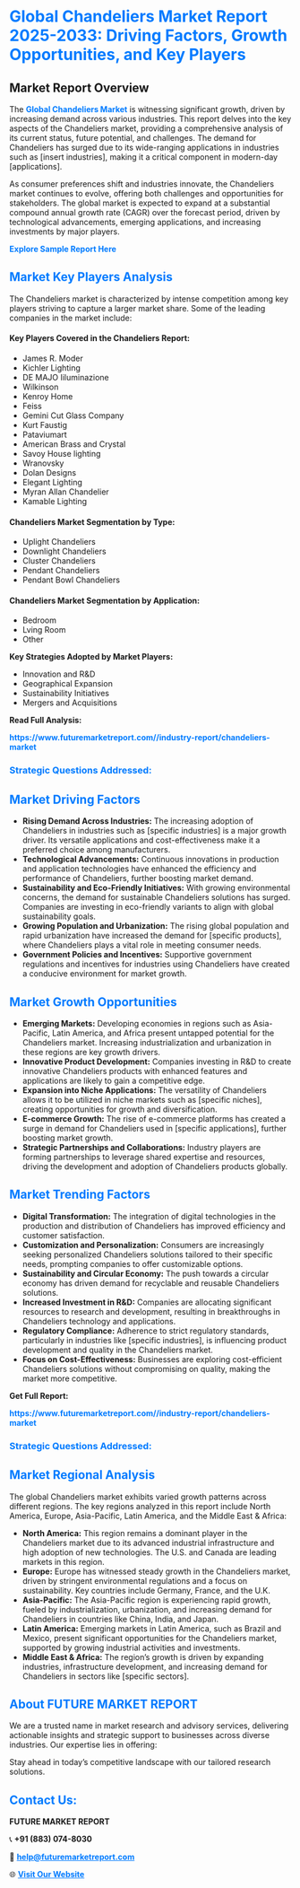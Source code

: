 <h1 style="color: #007BFF;">Global Chandeliers Market Report 2025-2033: Driving Factors, Growth Opportunities, and Key Players</h1>

<section id="overview">
<h2>Market Report Overview</h2>
<p>The <a href="https://www.futuremarketreport.com//industry-report/chandeliers-market" style="color: #007BFF; text-decoration: none;"><strong>Global Chandeliers Market</strong></a> is witnessing significant growth, driven by increasing demand across various industries. This report delves into the key aspects of the Chandeliers market, providing a comprehensive analysis of its current status, future potential, and challenges. The demand for Chandeliers has surged due to its wide-ranging applications in industries such as [insert industries], making it a critical component in modern-day [applications].</p>
<p>As consumer preferences shift and industries innovate, the Chandeliers market continues to evolve, offering both challenges and opportunities for stakeholders. The global market is expected to expand at a substantial compound annual growth rate (CAGR) over the forecast period, driven by technological advancements, emerging applications, and increasing investments by major players.</p>
</section>

<section id="overview">
<p><a href="https://www.futuremarketreport.com//request-sample/reportId=61204" style="color: #007BFF; text-decoration: none;"><strong>Explore Sample Report Here</strong></a></p>
</section>

<section id="key-players">
<h2 style="color: #007BFF;">Market Key Players Analysis</h2>
<p>The Chandeliers market is characterized by intense competition among key players striving to capture a larger market share. Some of the leading companies in the market include:</p>
<h4>Key Players Covered in the Chandeliers Report:</h4>
<ul><li>James R. Moder</li><li>Kichler Lighting</li><li>DE MAJO Iiluminazione</li><li>Wilkinson</li><li>Kenroy Home</li><li>Feiss</li><li>Gemini Cut Glass Company</li><li>Kurt Faustig</li><li>Pataviumart</li><li>American Brass and Crystal</li><li>Savoy House lighting</li><li>Wranovsky</li><li>Dolan Designs</li><li>Elegant Lighting</li><li>Myran Allan Chandelier</li><li>Kamable Lighting</li></ul>
<h4>Chandeliers Market Segmentation by Type:</h4>
<ul><li>Uplight Chandeliers</li><li>Downlight Chandeliers</li><li>Cluster Chandeliers</li><li>Pendant Chandeliers</li><li>Pendant Bowl Chandeliers</li></ul>

<h4>Chandeliers Market Segmentation by Application:</h4>
<ul><li>Bedroom</li><li>Lving Room</li><li>Other</li></ul>
<p><strong>Key Strategies Adopted by Market Players:</strong></p>
<ul>
<li>Innovation and R&D</li>
<li>Geographical Expansion</li>
<li>Sustainability Initiatives</li>
<li>Mergers and Acquisitions</li>
</ul>
</section>

<section>
<p><strong>Read Full Analysis: </strong></p><a href="https://www.futuremarketreport.com//industry-report/chandeliers-market" style="color: #007BFF; text-decoration: none;"><strong>https://www.futuremarketreport.com//industry-report/chandeliers-market</strong></a>
<h3 style="color: #007BFF;">Strategic Questions Addressed:</h3>
</section>

<section id="driving-factors">
<h2 style="color: #007BFF;">Market Driving Factors</h2>
<ul>
<li><strong>Rising Demand Across Industries:</strong> The increasing adoption of Chandeliers in industries such as [specific industries] is a major growth driver. Its versatile applications and cost-effectiveness make it a preferred choice among manufacturers.</li>
<li><strong>Technological Advancements:</strong> Continuous innovations in production and application technologies have enhanced the efficiency and performance of Chandeliers, further boosting market demand.</li>
<li><strong>Sustainability and Eco-Friendly Initiatives:</strong> With growing environmental concerns, the demand for sustainable Chandeliers solutions has surged. Companies are investing in eco-friendly variants to align with global sustainability goals.</li>
<li><strong>Growing Population and Urbanization:</strong> The rising global population and rapid urbanization have increased the demand for [specific products], where Chandeliers plays a vital role in meeting consumer needs.</li>
<li><strong>Government Policies and Incentives:</strong> Supportive government regulations and incentives for industries using Chandeliers have created a conducive environment for market growth.</li>
</ul>
</section>

<section id="growth-opportunities">
<h2 style="color: #007BFF;">Market Growth Opportunities</h2>
<ul>
<li><strong>Emerging Markets:</strong> Developing economies in regions such as Asia-Pacific, Latin America, and Africa present untapped potential for the Chandeliers market. Increasing industrialization and urbanization in these regions are key growth drivers.</li>
<li><strong>Innovative Product Development:</strong> Companies investing in R&D to create innovative Chandeliers products with enhanced features and applications are likely to gain a competitive edge.</li>
<li><strong>Expansion into Niche Applications:</strong> The versatility of Chandeliers allows it to be utilized in niche markets such as [specific niches], creating opportunities for growth and diversification.</li>
<li><strong>E-commerce Growth:</strong> The rise of e-commerce platforms has created a surge in demand for Chandeliers used in [specific applications], further boosting market growth.</li>
<li><strong>Strategic Partnerships and Collaborations:</strong> Industry players are forming partnerships to leverage shared expertise and resources, driving the development and adoption of Chandeliers products globally.</li>
</ul>
</section>

<section id="trending-factors">
<h2 style="color: #007BFF;">Market Trending Factors</h2>
<ul>
<li><strong>Digital Transformation:</strong> The integration of digital technologies in the production and distribution of Chandeliers has improved efficiency and customer satisfaction.</li>
<li><strong>Customization and Personalization:</strong> Consumers are increasingly seeking personalized Chandeliers solutions tailored to their specific needs, prompting companies to offer customizable options.</li>
<li><strong>Sustainability and Circular Economy:</strong> The push towards a circular economy has driven demand for recyclable and reusable Chandeliers solutions.</li>
<li><strong>Increased Investment in R&D:</strong> Companies are allocating significant resources to research and development, resulting in breakthroughs in Chandeliers technology and applications.</li>
<li><strong>Regulatory Compliance:</strong> Adherence to strict regulatory standards, particularly in industries like [specific industries], is influencing product development and quality in the Chandeliers market.</li>
<li><strong>Focus on Cost-Effectiveness:</strong> Businesses are exploring cost-efficient Chandeliers solutions without compromising on quality, making the market more competitive.</li>
</ul>
</section>

<section>
<p><strong>Get Full Report: </strong></p><a href="https://www.futuremarketreport.com//industry-report/chandeliers-market" style="color: #007BFF; text-decoration: none;"><strong>https://www.futuremarketreport.com//industry-report/chandeliers-market</strong></a>
<h3 style="color: #007BFF;">Strategic Questions Addressed:</h3>
</section>


<section id="regional-analysis">
<h2 style="color: #007BFF;">Market Regional Analysis</h2>
<p>The global Chandeliers market exhibits varied growth patterns across different regions. The key regions analyzed in this report include North America, Europe, Asia-Pacific, Latin America, and the Middle East & Africa:</p>
<ul>
<li><strong>North America:</strong> This region remains a dominant player in the Chandeliers market due to its advanced industrial infrastructure and high adoption of new technologies. The U.S. and Canada are leading markets in this region.</li>
<li><strong>Europe:</strong> Europe has witnessed steady growth in the Chandeliers market, driven by stringent environmental regulations and a focus on sustainability. Key countries include Germany, France, and the U.K.</li>
<li><strong>Asia-Pacific:</strong> The Asia-Pacific region is experiencing rapid growth, fueled by industrialization, urbanization, and increasing demand for Chandeliers in countries like China, India, and Japan.</li>
<li><strong>Latin America:</strong> Emerging markets in Latin America, such as Brazil and Mexico, present significant opportunities for the Chandeliers market, supported by growing industrial activities and investments.</li>
<li><strong>Middle East & Africa:</strong> The region’s growth is driven by expanding industries, infrastructure development, and increasing demand for Chandeliers in sectors like [specific sectors].</li>
</ul>
</section>

<footer>
<h2 style="color: #007BFF;">About FUTURE MARKET REPORT</h2>
<p>We are a trusted name in market research and advisory services, delivering actionable insights and strategic support to businesses across diverse industries. Our expertise lies in offering:</p>

<p>Stay ahead in today’s competitive landscape with our tailored research solutions.</p>

<h2 style="color: #007BFF;">Contact Us:</h2>
<p><strong>FUTURE MARKET REPORT</strong></p>
<p>📞 <strong>+91 (883) 074-8030</strong></p>
<p>📧 <strong><a href="mailto:help@futuremarketreport.com" style="color: #007BFF;">help@futuremarketreport.com</a></strong></p>
<p>🌐 <strong><a href="https://www.futuremarketreport.com/" style="color: #007BFF;">Visit Our Website</a></strong></p>
</footer>